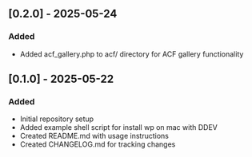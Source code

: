 ## [0.2.0] - 2025-05-24

### Added

- Added acf_gallery.php to acf/ directory for ACF gallery functionality

## [0.1.0] - 2025-05-22

### Added

- Initial repository setup
- Added example shell script for install wp on mac with DDEV
- Created README.md with usage instructions
- Created CHANGELOG.md for tracking changes
